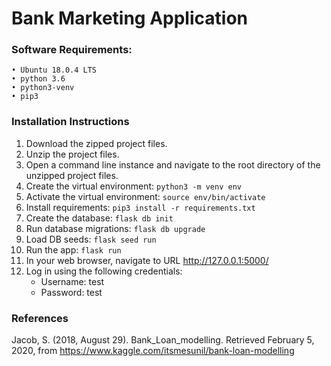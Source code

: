 # Bank Marketing Application

### Software Requirements:
    • Ubuntu 18.0.4 LTS
    • python 3.6
    • python3-venv
    • pip3

### Installation Instructions
1. Download the zipped project files.
2. Unzip the project files.
3. Open a command line instance and navigate to the root directory of the unzipped project files.
4. Create the virtual environment: ```python3 -m venv env```
5. Activate the virtual environment: ```source env/bin/activate```
6. Install requirements: ```pip3 install -r requirements.txt```
7. Create the database: ```flask db init```
8. Run database migrations: ```flask db upgrade```
9. Load DB seeds: ```flask seed run```
10. Run the app: ```flask run```
11. In your web browser, navigate to URL http://127.0.0.1:5000/
12. Log in using the following credentials:
    * Username: test
    * Password: test

### References
Jacob, S. (2018, August 29). Bank_Loan_modelling. Retrieved February 5, 2020, from https://www.kaggle.com/itsmesunil/bank-loan-modelling